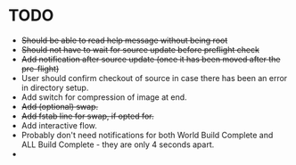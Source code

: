 TODO
====
* <del>Should be able to read help message without being root</del>
* <del>Should not have to wait for source update before preflight check</del>
* <del>Add notification after source update (once it has been moved after the pre-flight)</del>
* User should confirm checkout of source in case there has been an error in directory setup.
* Add switch for compression of image at end.
* <del>Add (optional) swap.</del>
* <del>Add fstab line for swap, if opted for.</del>
* Add interactive flow.
* Probably don't need notifications for both World Build Complete and ALL Build Complete - they are only 4 seconds apart.
*


